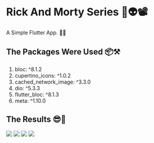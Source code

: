 # Rick And Morty Series 🧠👽📽️

A Simple Flutter App. 📱🧰

## The Packages Were Used 📦⚒️   
1) bloc: ^8.1.2  
2) cupertino_icons: ^1.0.2  
3) cached_network_image: ^3.3.0  
4) dio: ^5.3.3
5) flutter_bloc: ^8.1.3
6) meta: ^1.10.0  

## The Results 😎🌆  
<img src="rick-and-morty/assets/mobile/header.gif">  

<img src="rick-and-morty/assets/mobile/body.gif">  

<img src="rick-and-morty/assets/mobile/search.gif">  

<img src="rick-and-morty/assets/mobile/connectionerror(1).jpg">  
